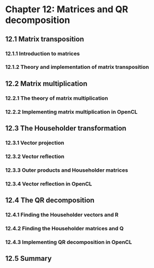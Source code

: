 # Chapter 12: Matrices and QR decomposition

## 12.1 Matrix transposition

### 12.1.1 Introduction to matrices

### 12.1.2 Theory and implementation of matrix transposition

## 12.2 Matrix multiplication

### 12.2.1 The theory of matrix multiplication

### 12.2.2 Implementing matrix multiplication in OpenCL

## 12.3 The Householder transformation

### 12.3.1 Vector projection

### 12.3.2 Vector reflection

### 12.3.3 Outer products and Householder matrices

### 12.3.4 Vector reflection in OpenCL

## 12.4 The QR decomposition

### 12.4.1 Finding the Householder vectors and R

### 12.4.2 Finding the Householder matrices and Q

### 12.4.3 Implementing QR decomposition in OpenCL

## 12.5 Summary

